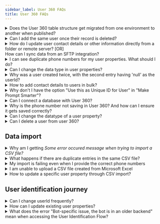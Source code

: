 ```yaml
---
sidebar_label: User 360 FAQs
title: User 360 FAQs
---
```


<details>

<summary> Does the User 360 table structure get migrated from one environment to another when published? </summary>

No, the User 360 table structure will not be automatically migrated from Sandbox to Staging when published. You need to create columns and push data separately in each environment.

</details>


<details>

<summary>
Can I add the same user once their record is deleted?</summary>


Yes, you can add the account again once it has been deleted.

</details>

<details>
<summary>
How do I update user contact details or other information directly from a folder or remote server? [OR]
<br/>How can I sync data from an SFTP integration?</summary>


1. **Create a CSV File** with contact details or other relevant information that you want to add/update. Ensure the filename begins with "userdata_".
2. Upload via SFTP: Store the file in a folder in an SFTP server and [connect your SFTP with Yellow.ai](https://docs.yellow.ai/docs/platform_concepts/appConfiguration/sftp)
3. **Sync Data**: Schedule one time import or recurring import based on your requirement. 

For more detailed help, refer to [Sync user data from SFTP](https://docs.yellow.ai/docs/platform_concepts/engagement/cdp/user_data/sync_users).


:::note
Maximum File Size: Note that the maximum file size allowed for upload is 200MB.
:::

</details>



<details>

<summary>
I can see duplicate phone numbers for my user properties. What should I do?</summary>

User 360 verifies uniqueness solely based on the userId. Therefore, to avoid duplicate phone numbers, make sure that the phone number is set as your userId. This will ensure that each user's phone number is unique in the system.
</details>


<details>

<summary>
Can I change the data type in user properties?</summary>

Once a property is created in User360, you cannot directly alter its data type or delete it.


</details>

<details>
<summary>Why was a user created twice, with the second entry having 'null' as the userId?</summary>
The second user account, which lacks a valid userId and contains incorrect properties, is often auto-created when a user interacts with your bot for the first time. ensure that you have set up the 'userId' and stored in the User ID property in your Automation flows before starting conversation. 


[Learn more](https://docs.yellow.ai/docs/platform_concepts/engagement/cdp/user_data/userid-flow).


</details>


<details>
<summary> How to add contact details to users in bulk? </summary>

You can create a CSV file with contact details and upload the CSV file using [User Data Import](https://docs.yellow.ai/docs/platform_concepts/engagement/cdp/user_data/import_users).

</details>

<details>
<summary> Why don't I have the option "Use this as Unique ID for User" in "Make Prompt Smarter"? </summary>


This option is only available for older bots. However, for bots running on executor-cloud, we've introduced a user identification journey. This journey allows you to set the userID at the beginning of the conversation, ensuring that the user ID is captured even before the conversation starts.

</details>

<details>
<summary>Can I connect a database with User 360?</summary>

Usecase: I currently store the details of users who click the "STOP" button to unsubscribe from my campaign. I want to integrate this information with User 360 to ensure that campaigns are not sent to those users. Is it possible to use User360 instead of a separate database to store the list of unsubscribers?<br/>


1. **Store user responses directly to User360 table**: You can store the user responses in a user property which saves it directly in User360. This allows you to associate the unsubscribe information with each user profile. For more details, refer to the documentation on [Storing conversation data in User 360](https://docs.yellow.ai/docs/platform_concepts/engagement/cdp/user_data/store_conv_data).
2. **Using events and user APIs**: You can use Events and user APIs to store user data to user 360. For more details, see  [Events and User APIs](https://docs.yellow.ai/docs/platform_concepts/engagement/cdp/enriching_user_profiles/send_user_data_event_rest_api).

</details>

<details>
<summary>
Why is the phone number not saving in User 360? And how can I ensure it gets saved correctly?</summary>


The phone number may not be saving in User 360 if it is not entered with the country code. It is important to include the country code when capturing phone numbers to ensure proper saving in the system. 

Additionally, you can enable the **Prefix a calling code** option to automatically add the country code, helping to ensure accurate storage of phone numbers in User 360.

</details>

<details>
<summary>
Can I change the datatype of a user property?</summary>

Unfortunately, once created, you cannot modify the data type of a property. It's essential to plan and choose the right datatype from the beginning to ensure accurate data management.
</details>

<details>
<summary>
Can I delete a user from user 360?</summary>

No, deleting a user from user 360 is not possible. Once a user is created, their data becomes a permanent part of the user 360 database. Be cautious when adding users and ensure the accuracy of the information provided.
</details>


## Data import

<details>

<summary>Why am I getting <i>Some error occured message when trying to import a CSV file?</i></summary>

Ensure that the CSV file does not contain exponential notation. 

<img src="https://i.imgur.com/2XH9VE6.png" width="70%"/>

</details>


<details>
<summary>What happens if there are duplicate entries in the same CSV file?</summary>

The records will be updated based on the sequence as per the configuration. In other words, the record that appears first in the CSV file will be added first, and subsequent duplicate entries will be processed in the order they appear.

</details>

<details>
<summary>My import is failing even when I provide the correct phone numbers</summary>

To successfully import the phone user property, it is mandatory to include the country code along with the phone number. If the country code is not provided, the validation process will fail. For more detailed information, see [how to create CSV file](https://docs.yellow.ai/docs/platform_concepts/engagement/cdp/user_data/import_users#step-1-create-csv-file-with-user-details).
</details>

<details>
<summary>I am unable to upload a CSV file created from Microsoft Excel</summary>
When saving the file from Excel, select the option to save it as <b>CSV (Comma delimited)</b>. This will ensure that the file is saved in the appropriate CSV format, making it compatible for uploading to the platform.<br/>

<center><img src="/img/cdp/csvFile.png" width="70%"/></center>

</details>

<details>
<summary>
How to update a specific user property through CSV import?
</summary>

1. **Prepare your CSV file**: Ensure that your CSV file contains the necessary columns, including the "UserId" column and the column you want to update.

2. **Start the import process**: Initiate the import process and select the CSV file you prepared in step 1. Follow the prompts to proceed to the mapping screen.

3. **Map the property to update**: In the Map properties screen, map the column that you want to update and select the column that corresponds to "userId".

4. **Resolve conflicts**: In the resolve conflict screen, select "Update existing data".

5. Proceed with the other steps.

For detailed procedure, refer to the [Import users documentation](https://docs.yellow.ai/docs/platform_concepts/engagement/cdp/user_data/import_users#step-2-import-csv-file).
</details>


## User identification journey

<details>

<summary>Can I change userId frequently?</summary>

You cannot update a userId once captured. If you try to capture a new userId in the same session, a new record is created with that specific identifier. For more details, see [What happens when the userId is recaptured](https://docs.yellow.ai/docs/platform_concepts/engagement/cdp/user_data/data_capture_convers#what-happens-when-the-userid-is-recaptured).

</details>

<details>

<summary>How can I update existing user properties?</summary>

You can update existing user properties by identifying the user and recapturing the user properties that you would like to update. However, you cannot update the userId. For more details, see [Store conversational data in User360](https://docs.yellow.ai/docs/platform_concepts/engagement/cdp/user_data/store_conv_data#update-user-properties-through-bot-conversations)
</details>

<details>
<summary>What does the error "Bot-specific issue, the bot is in an older backend" mean when accessing the User Identification Flow?</summary>

This error indicates that the bot you are attempting to access is associated with an older backend, causing compatibility issues with the User Identification Flow.

 Please reach out to our support team to assist you in upgrading the backend of your bot to resolve this issue.

</details>

